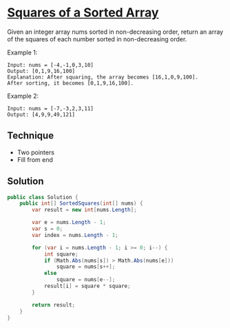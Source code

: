 # [Squares of a Sorted Array](https://leetcode.com/problems/squares-of-a-sorted-array/)

Given an integer array nums sorted in non-decreasing order, return an array of the squares of each number sorted in non-decreasing order.

Example 1:

```
Input: nums = [-4,-1,0,3,10]
Output: [0,1,9,16,100]
Explanation: After squaring, the array becomes [16,1,0,9,100].
After sorting, it becomes [0,1,9,16,100].
```

Example 2:

```
Input: nums = [-7,-3,2,3,11]
Output: [4,9,9,49,121]
```

## Technique

* Two pointers
* Fill from end

## Solution

```csharp
public class Solution {
    public int[] SortedSquares(int[] nums) {
        var result = new int[nums.Length];

        var e = nums.Length - 1;
        var s = 0;
        var index = nums.Length - 1;

        for (var i = nums.Length - 1; i >= 0; i--) {
            int square;
            if (Math.Abs(nums[s]) > Math.Abs(nums[e]))
                square = nums[s++];
            else
                square = nums[e--];
            result[i] = square * square;
        }

        return result;
    }
}
```
